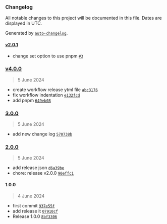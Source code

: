 ### Changelog

All notable changes to this project will be documented in this file. Dates are displayed in UTC.

Generated by [`auto-changelog`](https://github.com/CookPete/auto-changelog).

#### [v2.0.1](https://github.com/davidobodo/test-release-it/compare/v4.0.0...v2.0.1)

- change set option to use pnpm [`#3`](https://github.com/davidobodo/test-release-it/pull/3)

### [v4.0.0](https://github.com/davidobodo/test-release-it/compare/3.0.0...v4.0.0)

> 5 June 2024

- create workflow release ytml file [`abc3176`](https://github.com/davidobodo/test-release-it/commit/abc3176d554df6ecac770c1f24b4792d2000e0ec)
- fix workflow indentation [`e132fcd`](https://github.com/davidobodo/test-release-it/commit/e132fcd5f9e2441ba93421ef8b65ee2f9082ce72)
- add pnpm [`649eb08`](https://github.com/davidobodo/test-release-it/commit/649eb08e1beee7161c11799fe3325a4bcd5b80ab)

### [3.0.0](https://github.com/davidobodo/test-release-it/compare/2.0.0...3.0.0)

> 5 June 2024

- add new change log [`570738b`](https://github.com/davidobodo/test-release-it/commit/570738b472a39fbcec1ed98927b0f2c5a80741dd)

### [2.0.0](https://github.com/davidobodo/test-release-it/compare/1.0.0...2.0.0)

> 5 June 2024

- add release json [`d6a39be`](https://github.com/davidobodo/test-release-it/commit/d6a39be4e4ad7b5e81c6005a69846ad66ca1e4a2)
- chore: release v2.0.0 [`90effc1`](https://github.com/davidobodo/test-release-it/commit/90effc1b9d325a394e769aaf1fdfaba07baabe4d)

#### 1.0.0

> 4 June 2024

- first commit [`937e55f`](https://github.com/davidobodo/test-release-it/commit/937e55f24d417aced7d9dca4039cf85123ae0a99)
- add release it [`07910cf`](https://github.com/davidobodo/test-release-it/commit/07910cf8fe5af2d327a51761379bf57d67b84f08)
- Release 1.0.0 [`8bf3306`](https://github.com/davidobodo/test-release-it/commit/8bf33064d22ec34cd9f03b46c2ba735892d36179)
